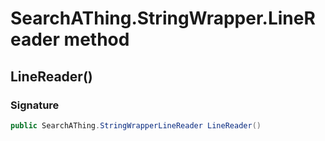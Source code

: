 # SearchAThing.StringWrapper.LineReader method
## LineReader()
### Signature
```csharp
public SearchAThing.StringWrapperLineReader LineReader()
```
